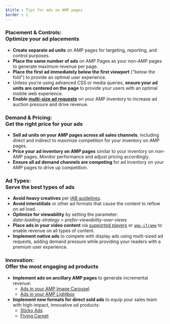 ```yaml
---
$title : Tips for ads on AMP pages
$order : 1
---
```


### Placement & Controls: <br /> Optimize your ad placements

- **Create separate ad units** on AMP pages for targeting, reporting, and control purposes.
- **Place the same number of ads** on AMP Pages as your non-AMP pages to generate maximum revenue per page.
- **Place the first ad immediately below the first viewport** ("below the fold") to provide an optimal user experience.
- Unless you’re using advanced CSS or media queries, **ensure your ad units are centered on the page** to provide your users with an optimal mobile web experience.
- **Enable <a href="https://github.com/ampproject/amphtml/tree/master/ads#support-for-multi-size-ad-requests">multi-size ad requests</a>** on your AMP inventory to increase ad auction pressure and drive revenue.

### Demand & Pricing: <br /> Get the right price for your ads

- **Sell ad units on your AMP pages across all sales channels**, including direct and indirect to maximize competition for your inventory on AMP pages.
- **Price your ad inventory on AMP pages** similar to your inventory on non-AMP pages. Monitor performance and adjust pricing accordingly.
- **Ensure all ad demand channels are competing** for ad inventory on your AMP pages to drive up competition.

### Ad Types: <br /> Serve the best types of ads

- **Avoid heavy creatives** per <a href="http://www.iab.com/wp-content/uploads/2015/11/IAB_Display_Mobile_Creative_Guidelines_HTML5_2015.pdf">IAB guidelines</a>.
- **Avoid interstitials** or other ad formats that cause the content to reflow on ad load.
- **Optimize for viewability** by setting the parameter:<br /> 
<em>data-loading-strategy = prefer-viewability-over-views</em>
- **Place ads in your video content** via [supported players](https://www.ampproject.org/docs/reference/components#media) or [`amp-iframe`](https://ampbyexample.com/components/amp-iframe/) to enable revenue on all types of content.
- **Implement native ads** to compete with display ads using multi-sized ad requests, adding demand pressure while providing your readers with a premium user experience.

### Innovation: <br /> Offer the most engaging ad products

- **Implement ads on ancillary AMP pages** to generate incremental revenue:
    - [Ads in your AMP Image Carousel](https://github.com/jasti/amp-ads-testing/blob/master/dfp-amp-testing/amp_tests/amp-carousel-demo.html)
    - [Ads in your AMP Lightbox](https://github.com/jasti/amp-ads-testing/blob/master/dfp-amp-testing/amp_tests/amp-lightbox-demo.html)
- **Implement new formats for direct sold ads** to equip your sales team with high-impact, innovative ad products:
    - [Sticky Ads](https://ampbyexample.com/components/amp-sticky-ad/)
    - [Flying Carpet](https://ampbyexample.com/components/amp-fx-flying-carpet/)
